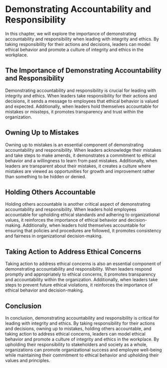 # Demonstrating Accountability and Responsibility

In this chapter, we will explore the importance of demonstrating accountability and responsibility when leading with integrity and ethics. By taking responsibility for their actions and decisions, leaders can model ethical behavior and promote a culture of integrity and ethics in the workplace.

The Importance of Demonstrating Accountability and Responsibility
-----------------------------------------------------------------

Demonstrating accountability and responsibility is crucial for leading with integrity and ethics. When leaders take responsibility for their actions and decisions, it sends a message to employees that ethical behavior is valued and expected. Additionally, when leaders hold themselves accountable for mistakes or missteps, it promotes transparency and trust within the organization.

Owning Up to Mistakes
---------------------

Owning up to mistakes is an essential component of demonstrating accountability and responsibility. When leaders acknowledge their mistakes and take steps to make amends, it demonstrates a commitment to ethical behavior and a willingness to learn from past mistakes. Additionally, when leaders are transparent about their mistakes, it creates a culture where mistakes are viewed as opportunities for growth and improvement rather than something to be hidden or denied.

Holding Others Accountable
--------------------------

Holding others accountable is another critical aspect of demonstrating accountability and responsibility. When leaders hold employees accountable for upholding ethical standards and adhering to organizational values, it reinforces the importance of ethical behavior and decision-making. Additionally, when leaders hold themselves accountable for ensuring that policies and procedures are followed, it promotes consistency and fairness in organizational decision-making.

Taking Action to Address Ethical Concerns
-----------------------------------------

Taking action to address ethical concerns is also an essential component of demonstrating accountability and responsibility. When leaders respond promptly and appropriately to ethical concerns, it promotes transparency and accountability within the organization. Additionally, when leaders take steps to prevent future ethical violations, it reinforces the importance of ethical behavior and decision-making.

Conclusion
----------

In conclusion, demonstrating accountability and responsibility is critical for leading with integrity and ethics. By taking responsibility for their actions and decisions, owning up to mistakes, holding others accountable, and taking action to address ethical concerns, leaders can model ethical behavior and promote a culture of integrity and ethics in the workplace. By upholding their responsibility to stakeholders and society as a whole, organizations can promote organizational success and employee well-being while maintaining their commitment to ethical behavior and upholding their values and principles.
